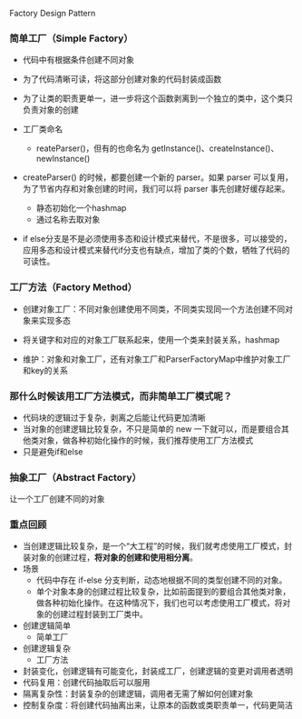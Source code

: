 Factory Design Pattern
### **简单工厂（****Simple Factory****）**
 - 代码中有根据条件创建不同对象
 - 为了代码清晰可读，将这部分创建对象的代码封装成函数
 - 为了让类的职责更单一，进一步将这个函数剥离到一个独立的类中，这个类只负责对象的创建

- 工厂类命名
	- reateParser()，但有的也命名为 getInstance()、createInstance()、newInstance()

- createParser() 的时候，都要创建一个新的 parser。如果 parser 可以复用，为了节省内存和对象创建的时间，我们可以将 parser 事先创建好缓存起来。
	- 静态初始化一个hashmap
	- 通过名称去取对象

- if else分支是不是必须使用多态和设计模式来替代，不是很多，可以接受的，应用多态和设计模式来替代if分支也有缺点，增加了类的个数，牺牲了代码的可读性。

### **工厂方法（****Factory Method****）**
- 创建对象工厂：不同对象创建使用不同类，不同类实现同一个方法创建不同对象来实现多态
- 将关键字和对应的对象工厂联系起来，使用一个类来封装关系，hashmap

- 维护：对象和对象工厂，还有对象工厂和ParserFactoryMap中维护对象工厂和key的关系

### **那什么时候该用工厂方法模式，而非简单工厂模式呢？**
- 代码块的逻辑过于复杂，剥离之后能让代码更加清晰
- 当对象的创建逻辑比较复杂，不只是简单的 new 一下就可以，而是要组合其他类对象，做各种初始化操作的时候，我们推荐使用工厂方法模式
- 只是避免if和else

### **抽象工厂（****Abstract Factory****）**

让一个工厂创建不同的对象

### **重点回顾**
- 当创建逻辑比较复杂，是一个“大工程”的时候，我们就考虑使用工厂模式，封装对象的创建过程，**将对象的创建和使用相分离**。
- 场景
	- 代码中存在 if-else 分支判断，动态地根据不同的类型创建不同的对象。
	- 单个对象本身的创建过程比较复杂，比如前面提到的要组合其他类对象，做各种初始化操作。在这种情况下，我们也可以考虑使用工厂模式，将对象的创建过程封装到工厂类中。
- 创建逻辑简单
	- 简单工厂
- 创建逻辑复杂
	- 工厂方法
- 封装变化，创建逻辑有可能变化，封装成工厂，创建逻辑的变更对调用者透明
- 代码复用：创建代码抽取后可以服用
- 隔离复杂性：封装复杂的创建逻辑，调用者无需了解如何创建对象
- 控制复杂度：将创建代码抽离出来，让原本的函数或类职责单一，代码更简洁
